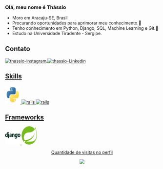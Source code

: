 ### Olá, meu nome é Thássio
- Moro em Aracaju-SE, Brasil
- Procurando oportunidades para aprimorar meu conhecimento.🔭
- Tenho conhecimento em Python, Django, SQL, Machine Learning e Git.🌱 
- Estudo na Universidade Tiradente - Sergipe.

## Contato
<a href = "https://www.instagram.com/" targe="_blank">
<img align="center" alt="thassio-instagram" height="50" width="50" src="https://upload.wikimedia.org/wikipedia/commons/thumb/a/a5/Instagram_icon.png/2048px-Instagram_icon.png"
style="max-width:100%;">
  
<a href = "www.linkedin.com/in/thassio-vagner-38a606345" targe="_blank">
<img align="center" alt="thassio-Linkedin" height="50" width="50" 
src="https://cdn.jsdelivr.net/gh/devicons/devicon/icons/linkedin/linkedin-original.svg"
style="max-width:100%;">
  
## Skills
<img src = "https://raw.githubusercontent.com/devicons/devicon/master/icons/python/python-original.svg" alt="rails" width="50" height= "60" style="max-
width:100%;">
<img src = "https://cdn.jsdelivr.net/gh/devicons/devicon/icons/java/java-original-wordmark.svg" alt="rails" width="50" height= "60" style="max-
width:100%;">
<img src="https://cdn.jsdelivr.net/gh/devicons/devicon/icons/git/git-original.svg" alt="rails" width="50" height= "60" style="max-width:100%;">


## Frameworks
<img src= "https://raw.githubusercontent.com/devicons/devicon/v2.15.1/icons/django/django-plain-wordmark.svg" width="50" height= "60" style="max-
width:100%;">
<img src="https://github.com/devicons/devicon/blob/master/icons/spring/spring-original.svg" alt="rails" width="50" height= "60" style="max-width:100%;">


  
<p align="center"> Quantidade de visitas no perfil </p>
<p align="center">   <img alingn="center" src="https://profile-counter.glitch.me/Thassio141/count.svg" /></p>
